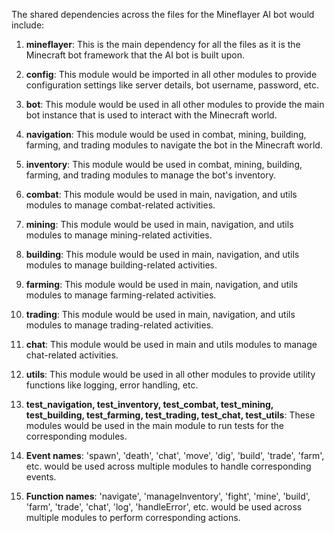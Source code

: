 The shared dependencies across the files for the Mineflayer AI bot would include:

1. **mineflayer**: This is the main dependency for all the files as it is the Minecraft bot framework that the AI bot is built upon.

2. **config**: This module would be imported in all other modules to provide configuration settings like server details, bot username, password, etc.

3. **bot**: This module would be used in all other modules to provide the main bot instance that is used to interact with the Minecraft world.

4. **navigation**: This module would be used in combat, mining, building, farming, and trading modules to navigate the bot in the Minecraft world.

5. **inventory**: This module would be used in combat, mining, building, farming, and trading modules to manage the bot's inventory.

6. **combat**: This module would be used in main, navigation, and utils modules to manage combat-related activities.

7. **mining**: This module would be used in main, navigation, and utils modules to manage mining-related activities.

8. **building**: This module would be used in main, navigation, and utils modules to manage building-related activities.

9. **farming**: This module would be used in main, navigation, and utils modules to manage farming-related activities.

10. **trading**: This module would be used in main, navigation, and utils modules to manage trading-related activities.

11. **chat**: This module would be used in main and utils modules to manage chat-related activities.

12. **utils**: This module would be used in all other modules to provide utility functions like logging, error handling, etc.

13. **test_navigation, test_inventory, test_combat, test_mining, test_building, test_farming, test_trading, test_chat, test_utils**: These modules would be used in the main module to run tests for the corresponding modules.

14. **Event names**: 'spawn', 'death', 'chat', 'move', 'dig', 'build', 'trade', 'farm', etc. would be used across multiple modules to handle corresponding events.

15. **Function names**: 'navigate', 'manageInventory', 'fight', 'mine', 'build', 'farm', 'trade', 'chat', 'log', 'handleError', etc. would be used across multiple modules to perform corresponding actions.